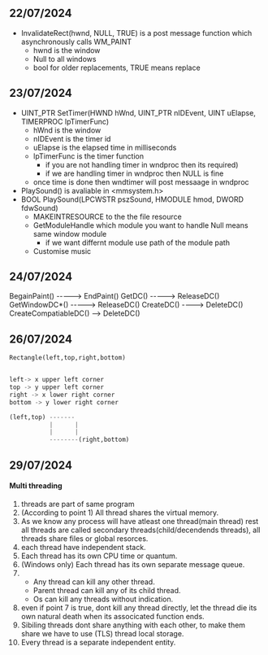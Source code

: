 ## 22/07/2024

- InvalidateRect(hwnd, NULL, TRUE) is a post message function which asynchronously calls WM_PAINT
    - hwnd is the window
    - Null to all windows
    - bool for older replacements, TRUE means replace

## 23/07/2024

- UINT_PTR SetTimer(HWND hWnd, UINT_PTR nIDEvent, UINT uElapse, TIMERPROC lpTimerFunc)
    - hWnd is the window
    - nIDEvent is the timer id
    - uElapse is the elapsed time in milliseconds
    - lpTimerFunc is the timer function 
        - if you are not handling timer in wndproc then its required) 
        - if we are handling timer in wndproc then NULL is fine
    - once time is done then wndtimer will post messaage in wndproc 
- PlaySound() is avaliable in <mmsystem.h>
- BOOL PlaySound(LPCWSTR pszSound, HMODULE hmod, DWORD fdwSound)
    - MAKEINTRESOURCE to the the file resource
    - GetModuleHandle which module you want to handle Null means same window module
        - if we want differnt module use path of the module path
    - Customise music 

## 24/07/2024

BegainPaint()      ----->  EndPaint()
GetDC()            ----->  ReleaseDC()
GetWindowDC*()     ----->  ReleaseDC()
CreateDC()          ---->  DeleteDC()
CreateCompatiableDC() -->  DeleteDC()

## 26/07/2024
```python
Rectangle(left,top,right,bottom)


left-> x upper left corner
top -> y upper left corner
right -> x lower right corner
bottom -> y lower right corner

(left,top) -------
           |      |
           |      |
           --------(right,bottom)

```

## 29/07/2024

#### Multi threading

1. threads are part of same program
2. (According to point 1) All thread shares the virtual memory.
3. As we know any process will have atleast one thread(main thread) rest all threads are called secondary threads(child/decendends threads), all threads share files or global resorces.
4. each thread have independent stack.
5. Each thread has its own CPU time or quantum.
6. (Windows only) Each thread has its own separate message queue.
7. - Any thread can kill any other thread.
   - Parent thread can kill any of its child thread.
   - Os can kill any threads without indication.
8. even if point 7 is true, dont kill any thread directly, let the thread die its own natural death when its associcated function ends.
9. Sibiling threads dont share anything with each other, to make them share we have to use (TLS) thread local storage.
10. Every thread is a separate independent entity.

